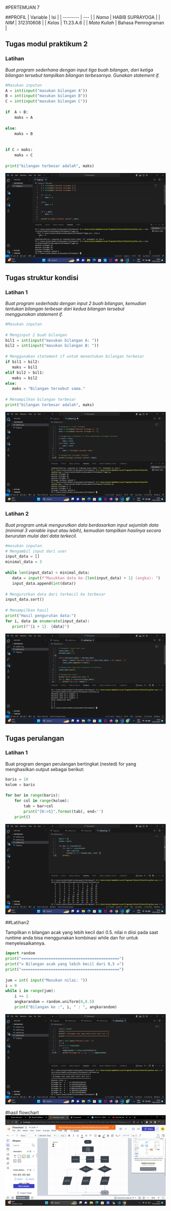 #PERTEMUAN 7

##PROFIL
| Variable | Isi |
| -------- | --- |
| *Nama* | HABIB SUPRAYOGA |
| *NIM* |  312310608 |
| *Kelas* | TI.23.A.6 |
| *Mata Kuliah* | Bahasa Pemrograman |



## Tugas modul praktikum 2 
### Latihan 

*Buat program sederhana dengan input tiga buah bilangan, dari ketiga bilangan
 tersebut tampilkan bilangan terbesarnya. Gunakan statement if.*

```Python
#Masukan inputan
A = int(input("masukan bilangan A"))
B = int(input("masukan bilangan B"))
C = int(input("masukan bilangan C"))

if  A > B:
    maks = A

else:
    maks = B


if C > maks:
    maks = C

print("bilangan terbesar adalah", maks)
```

![Gambar](4.png)



## Tugas struktur kondisi 
### Latihan 1

*Buat program sederhada dengan input 2 buah bilangan, kemudian
 tentukan bilangan terbesar dari kedua bilangan tersebut
 menggunakan statement if.*

 ```Python
#Masukan inputan

# Menginput 2 buah bilangan
bil1 = int(input("masukan bilangan A: "))
bil2 = int(input("masukan bilangan B: "))

# Menggunakan statement if untuk menentukan bilangan terbesar
if bil1 > bil2:
    maks = bil1
elif bil2 > bil1:
    maks = bil2
else:
    maks = "Bilangan tersebut sama."

# Menampilkan bilangan terbesar
print("bilangan terbesar adalah", maks)
```
![gambar](5.png)


### Latihan 2

*Buat program untuk mengurutkan data berdasarkan input sejumlah
 data (minimal 3 variable input atau lebih), kemudian tampilkan
 hasilnya secara berurutan mulai dari data terkecil.*

 ```Python
#masukan inputan
# Mengambil input dari user
input_data = []
minimal_data = 3

while len(input_data) < minimal_data:
    data = input(f"Masukkan data ke-{len(input_data) + 1} (angka): ")
    input_data.append(int(data))

# Mengurutkan data dari terkecil ke terbesar
input_data.sort()

# Menampilkan hasil
print("Hasil pengurutan data:")
for i, data in enumerate(input_data):
    print(f"{i + 1}. {data}")
```
![gambar](6.png)


## Tugas perulangan
### Latihan 1

Buat program dengan perulangan bertingkat (nested) for yang menghasilkan output sebagai berikut:
```Python
baris = 10
kolom = baris

for bar in range(baris):
    for col in range(kolom):
        tab = bar+col
        print("{0:>5}".format(tab), end='')
    print()
```
![gambar](7.png)


##Latihan2

Tampilkan n bilangan acak yang lebih kecil dari 0.5. nilai n diisi pada saat runtime anda bisa menggunakan kombinasi while dan for untuk menyelesaikannya.
```Python
import random
print("===========================================")
print("= Bilangan acak yang lebih kecil dari 0,5 =")
print("===========================================")

jum = int( input("Masukan nilai: "))
i = 0
while i in range(jum):
    i += 1
    angkarandom = random.uniform(0,0.5)
    print("Bilangan ke :", i, " : ", angkarandom)
```
![gambar](8.png)


#hasil flowchart
![gambar](aaa.png)
